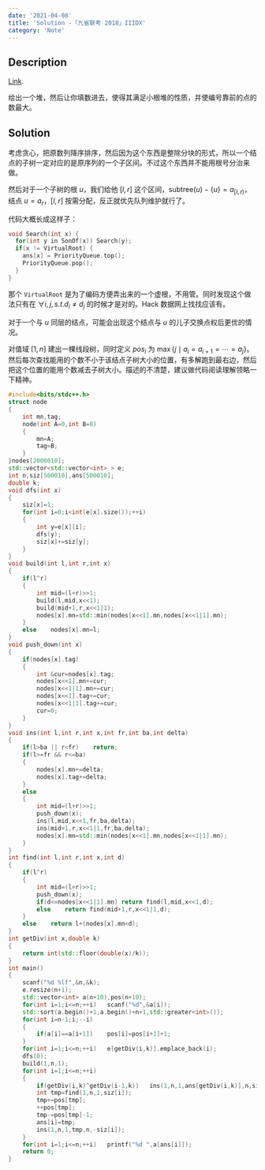 ```yaml
---
date: '2021-04-08'
title: 'Solution -「九省联考 2018」IIIDX'
category: 'Note'
---
```


## Description

[Link](https://www.luogu.com.cn/problem/P4364).

给出一个堆，然后让你填数进去，使得其满足小根堆的性质，并使编号靠前的点的数最大。

## Solution

考虑贪心，把原数列降序排序，然后因为这个东西是整除分块的形式，所以一个结点的子树一定对应的是原序列的一个子区间。不过这个东西并不能用根号分治来做。

然后对于一个子树的根 $u$，我们给他 $[l,r]$ 这个区间，$\text{subtree}(u)-\{u\}=a_{[l,r)}$，结点 $u=a_{r}$，$[l,r]$ 按需分配，反正就优先队列维护就行了。

代码大概长成这样子：

```cpp
void Search(int x) {
  for(int y in SonOf(x)) Search(y);
  if(x != VirtualRoot) {
    ans[x] = PriorityQueue.top();
    PriorityQueue.pop();
  }
}
```

那个 `VirtualRoot` 是为了编码方便弄出来的一个虚根，不用管。同时发现这个做法只有在 $\forall i,j,s.t.d_{i}\neq d_{j}$ 的时候才是对的。Hack 数据网上找找应该有。

对于一个与 $u$ 同层的结点，可能会出现这个结点与 $u$ 的儿子交换点权后更优的情况。

对值域 $[1,n]$ 建出一棵线段树，同时定义 $pos_{i}$ 为 $\max\{j\mid a_{i}=a_{i+1}=\cdots=a_{j}\}$。然后每次查找能用的个数不小于该结点子树大小的位置，有多解跑到最右边，然后把这个位置的能用个数减去子树大小。描述的不清楚，建议做代码阅读理解领略一下精神。

```cpp
#include<bits/stdc++.h>
struct node
{
	int mn,tag;
	node(int A=0,int B=0)
	{
		mn=A;
		tag=B;
	}
}nodes[2000010];
std::vector<std::vector<int> > e;
int n,siz[500010],ans[500010];
double k;
void dfs(int x)
{
	siz[x]=1;
	for(int i=0;i<int(e[x].size());++i)
	{
		int y=e[x][i];
		dfs(y);
		siz[x]+=siz[y];
	}
}
void build(int l,int r,int x)
{
	if(l^r)
	{
		int mid=(l+r)>>1;
		build(l,mid,x<<1);
		build(mid+1,r,x<<1|1);
		nodes[x].mn=std::min(nodes[x<<1].mn,nodes[x<<1|1].mn);
	}
	else	nodes[x].mn=l;
}
void push_down(int x)
{
	if(nodes[x].tag)
	{
		int &cur=nodes[x].tag;
		nodes[x<<1].mn+=cur;
		nodes[x<<1|1].mn+=cur;
		nodes[x<<1].tag+=cur;
		nodes[x<<1|1].tag+=cur;
		cur=0;
	}
}
void ins(int l,int r,int x,int fr,int ba,int delta)
{
	if(l>ba || r<fr)	return;
	if(l>=fr && r<=ba)
	{
		nodes[x].mn+=delta;
		nodes[x].tag+=delta;
	}
	else
	{
		int mid=(l+r)>>1;
		push_down(x);
		ins(l,mid,x<<1,fr,ba,delta);
		ins(mid+1,r,x<<1|1,fr,ba,delta);
		nodes[x].mn=std::min(nodes[x<<1].mn,nodes[x<<1|1].mn);
	}
}
int find(int l,int r,int x,int d)
{
	if(l^r)
	{
		int mid=(l+r)>>1;
		push_down(x);
		if(d<=nodes[x<<1|1].mn)	return find(l,mid,x<<1,d);
		else	return find(mid+1,r,x<<1|1,d);
	}
	else	return l+(nodes[x].mn<d);
}
int getDiv(int x,double k)
{
	return int(std::floor(double(x)/k));
}
int main()
{
	scanf("%d %lf",&n,&k);
	e.resize(n+1);
	std::vector<int> a(n+10),pos(n+10);
	for(int i=1;i<=n;++i)	scanf("%d",&a[i]);
	std::sort(a.begin()+1,a.begin()+n+1,std::greater<int>());
	for(int i=n-1;i;--i)
	{
		if(a[i]==a[i+1])	pos[i]=pos[i+1]+1;
	}
	for(int i=1;i<=n;++i)	e[getDiv(i,k)].emplace_back(i);
	dfs(0);
	build(1,n,1);
	for(int i=1;i<=n;++i)
	{
		if(getDiv(i,k)^getDiv(i-1,k))	ins(1,n,1,ans[getDiv(i,k)],n,siz[getDiv(i,k)]-1);
		int tmp=find(1,n,1,siz[i]);
		tmp+=pos[tmp];
		++pos[tmp];
		tmp-=pos[tmp]-1;
		ans[i]=tmp;
		ins(1,n,1,tmp,n,-siz[i]);
	}
	for(int i=1;i<=n;++i)	printf("%d ",a[ans[i]]);
	return 0;
}
```